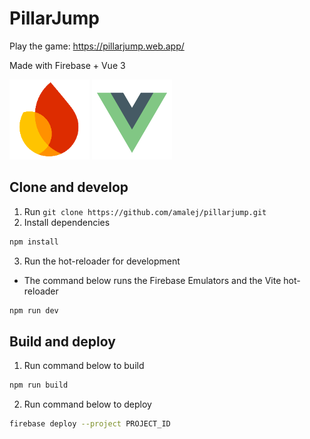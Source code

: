 # PillarJump

Play the game: https://pillarjump.web.app/

Made with Firebase + Vue 3

<span style="text-align: center;">
    <img src="./images/firebase-logo.png" alt="drawing" width="128"/>
    <img src="./images/vue-icon.png" alt="drawing" width="128"/>
</span>
<br>

## Clone and develop

1. Run `git clone https://github.com/amalej/pillarjump.git`
2. Install dependencies

```sh
npm install
```

3. Run the hot-reloader for development

- The command below runs the Firebase Emulators and the Vite hot-reloader

```sh
npm run dev
```

## Build and deploy

1. Run command below to build

```sh
npm run build
```

2. Run command below to deploy

```sh
firebase deploy --project PROJECT_ID
```

